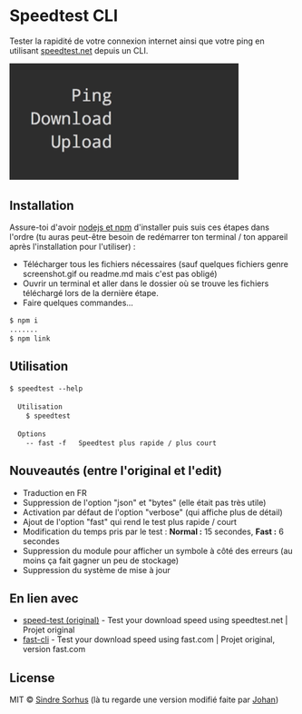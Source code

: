 # Speedtest CLI

Tester la rapidité de votre connexion internet ainsi que votre ping en utilisant [speedtest.net](https://www.speedtest.net) depuis un CLI.

<img src="screenshot.gif" width="404">
                                    
## Installation

Assure-toi d'avoir [nodejs et npm](https://nodejs.org) d'installer puis suis ces étapes dans l'ordre (tu auras peut-être besoin de redémarrer ton terminal / ton appareil après l'installation pour l'utiliser) :

* Télécharger tous les fichiers nécessaires (sauf quelques fichiers genre screenshot.gif ou readme.md mais c'est pas obligé)
* Ouvrir un terminal et aller dans le dossier où se trouve les fichiers téléchargé lors de la dernière étape.
* Faire quelques commandes...
```
$ npm i
.......
$ npm link
```

## Utilisation

```
$ speedtest --help

  Utilisation
    $ speedtest
    
  Options
    -- fast -f   Speedtest plus rapide / plus court
```

## Nouveautés (entre l'original et l'edit)

* Traduction en FR
* Suppression de l'option "json" et "bytes" (elle était pas très utile)
* Activation par défaut de l'option "verbose" (qui affiche plus de détail)
* Ajout de l'option "fast" qui rend le test plus rapide / court
* Modification du temps pris par le test : **Normal :** 15 secondes, **Fast :** 6 secondes
* Suppression du module pour afficher un symbole à côté des erreurs (au moins ça fait gagner un peu de stockage)
* Suppression du système de mise à jour

## En lien avec

* [speed-test (original)](https://github.com/sindresorhus/fast-cli) - Test your download speed using speedtest.net | Projet original
* [fast-cli](https://github.com/sindresorhus/fast-cli) - Test your download speed using fast.com | Projet original, version fast.com

## License

MIT © [Sindre Sorhus](https://sindresorhus.com)
(là tu regarde une version modifié faite par [Johan](https://johan-perso.glitch.me))
